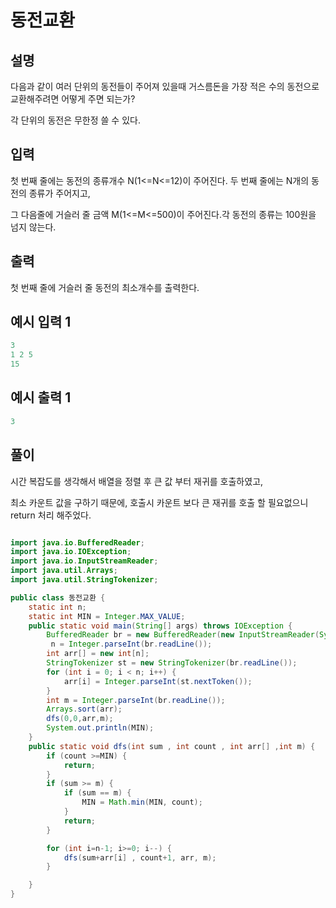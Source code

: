 # 동전교환
## 설명

다음과 같이 여러 단위의 동전들이 주어져 있을때 거스름돈을 가장 적은 수의 동전으로 교환해주려면 어떻게 주면 되는가?

각 단위의 동전은 무한정 쓸 수 있다.


## 입력
첫 번째 줄에는 동전의 종류개수 N(1<=N<=12)이 주어진다. 두 번째 줄에는 N개의 동전의 종류가 주어지고,

그 다음줄에 거슬러 줄 금액 M(1<=M<=500)이 주어진다.각 동전의 종류는 100원을 넘지 않는다.


## 출력
첫 번째 줄에 거슬러 줄 동전의 최소개수를 출력한다.


## 예시 입력 1
```java
3
1 2 5
15
```

## 예시 출력 1

```java
3
```

## 풀이

시간 복잡도를 생각해서 배열을 정렬 후 큰 값 부터 재귀를 호출하였고,

최소 카운트 값을 구하기 때문에, 호출시 카운트 보다 큰 재귀를 호출 할  필요없으니 return 처리 해주었다. 

```java

import java.io.BufferedReader;
import java.io.IOException;
import java.io.InputStreamReader;
import java.util.Arrays;
import java.util.StringTokenizer;

public class 동전교환 {
    static int n;
    static int MIN = Integer.MAX_VALUE;
    public static void main(String[] args) throws IOException {
        BufferedReader br = new BufferedReader(new InputStreamReader(System.in));
         n = Integer.parseInt(br.readLine());
        int arr[] = new int[n];
        StringTokenizer st = new StringTokenizer(br.readLine());
        for (int i = 0; i < n; i++) {
            arr[i] = Integer.parseInt(st.nextToken());
        }
        int m = Integer.parseInt(br.readLine());
        Arrays.sort(arr);
        dfs(0,0,arr,m);
        System.out.println(MIN);
    }
    public static void dfs(int sum , int count , int arr[] ,int m) {
        if (count >=MIN) {
            return;
        }
        if (sum >= m) {
            if (sum == m) {
                MIN = Math.min(MIN, count);
            }
            return;
        }

        for (int i=n-1; i>=0; i--) {
            dfs(sum+arr[i] , count+1, arr, m);
        }

    }
}

```

